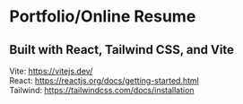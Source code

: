 # Portfolio/Online Resume

## Built with React, Tailwind CSS, and Vite

Vite: https://vitejs.dev/<br>
React: https://reactjs.org/docs/getting-started.html<br> 
Tailwind: https://tailwindcss.com/docs/installation<br> 